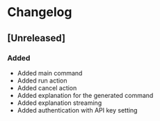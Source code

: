 # Changelog

## [Unreleased]

### Added

- Added main command
- Added run action
- Added cancel action
- Added explanation for the generated command
- Added explanation streaming
- Added authentication with API key setting
